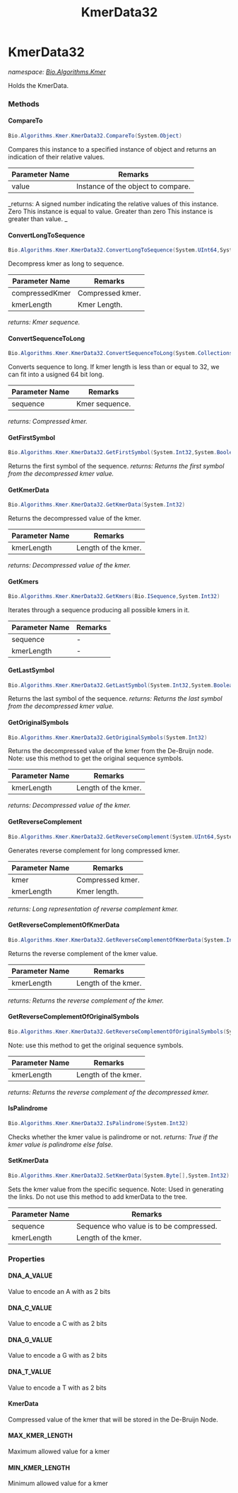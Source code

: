﻿---
title: KmerData32
---

# KmerData32
_namespace: [Bio.Algorithms.Kmer](N-Bio.Algorithms.Kmer.html)_

Holds the KmerData.

### Methods

#### CompareTo
```csharp
Bio.Algorithms.Kmer.KmerData32.CompareTo(System.Object)
```
Compares this instance to a specified instance of object and returns an indication of their relative values.

|Parameter Name|Remarks|
|--------------|-------|
|value|Instance of the object to compare.|

_returns: 
             A signed number indicating the relative values of this instance. Zero This
             instance is equal to value. Greater than zero This instance is greater than
             value.
            _

#### ConvertLongToSequence
```csharp
Bio.Algorithms.Kmer.KmerData32.ConvertLongToSequence(System.UInt64,System.Int32)
```
Decompress kmer as long to sequence.

|Parameter Name|Remarks|
|--------------|-------|
|compressedKmer|Compressed kmer.|
|kmerLength|Kmer Length.|

_returns: Kmer sequence._

#### ConvertSequenceToLong
```csharp
Bio.Algorithms.Kmer.KmerData32.ConvertSequenceToLong(System.Collections.Generic.IEnumerable{System.Byte})
```
Converts sequence to long.
 If kmer length is less than or equal to 32, we can fit into a usigned 64 bit long.

|Parameter Name|Remarks|
|--------------|-------|
|sequence|Kmer sequence.|

_returns: Compressed kmer._

#### GetFirstSymbol
```csharp
Bio.Algorithms.Kmer.KmerData32.GetFirstSymbol(System.Int32,System.Boolean)
```
Returns the first symbol of the sequence.
_returns: Returns the first symbol from the decompressed kmer value._

#### GetKmerData
```csharp
Bio.Algorithms.Kmer.KmerData32.GetKmerData(System.Int32)
```
Returns the decompressed value of the kmer.

|Parameter Name|Remarks|
|--------------|-------|
|kmerLength|Length of the kmer.|

_returns: Decompressed value of the kmer._

#### GetKmers
```csharp
Bio.Algorithms.Kmer.KmerData32.GetKmers(Bio.ISequence,System.Int32)
```
Iterates through a sequence producing all possible kmers in it.

|Parameter Name|Remarks|
|--------------|-------|
|sequence|-|
|kmerLength|-|


#### GetLastSymbol
```csharp
Bio.Algorithms.Kmer.KmerData32.GetLastSymbol(System.Int32,System.Boolean)
```
Returns the last symbol of the sequence.
_returns: Returns the last symbol from the decompressed kmer value._

#### GetOriginalSymbols
```csharp
Bio.Algorithms.Kmer.KmerData32.GetOriginalSymbols(System.Int32)
```
Returns the decompressed value of the kmer from the De-Bruijn node.
 Note: use this method to get the original sequence symbols.

|Parameter Name|Remarks|
|--------------|-------|
|kmerLength|Length of the kmer.|

_returns: Decompressed value of the kmer._

#### GetReverseComplement
```csharp
Bio.Algorithms.Kmer.KmerData32.GetReverseComplement(System.UInt64,System.Int32)
```
Generates reverse complement for long compressed kmer.

|Parameter Name|Remarks|
|--------------|-------|
|kmer|Compressed kmer.|
|kmerLength|Kmer length.|

_returns: Long representation of reverse complement kmer._

#### GetReverseComplementOfKmerData
```csharp
Bio.Algorithms.Kmer.KmerData32.GetReverseComplementOfKmerData(System.Int32)
```
Returns the reverse complement of the kmer value.

|Parameter Name|Remarks|
|--------------|-------|
|kmerLength|Length of the kmer.|

_returns: Returns the reverse complement of the kmer._

#### GetReverseComplementOfOriginalSymbols
```csharp
Bio.Algorithms.Kmer.KmerData32.GetReverseComplementOfOriginalSymbols(System.Int32)
```
Note: use this method to get the original sequence symbols.

|Parameter Name|Remarks|
|--------------|-------|
|kmerLength|Length of the kmer.|

_returns: Returns the reverse complement of the decompressed kmer._

#### IsPalindrome
```csharp
Bio.Algorithms.Kmer.KmerData32.IsPalindrome(System.Int32)
```
Checks whether the kmer value is palindrome or not.
_returns: True if the kmer value is palindrome else false._

#### SetKmerData
```csharp
Bio.Algorithms.Kmer.KmerData32.SetKmerData(System.Byte[],System.Int32)
```
Sets the kmer value from the specific sequence.
 Note: Used in generating the links.
 Do not use this method to add kmerData to the tree.

|Parameter Name|Remarks|
|--------------|-------|
|sequence|Sequence who value is to be compressed.|
|kmerLength|Length of the kmer.|




### Properties

#### DNA_A_VALUE
Value to encode an A with as 2 bits
#### DNA_C_VALUE
Value to encode a C with as 2 bits
#### DNA_G_VALUE
Value to encode a G with as 2 bits
#### DNA_T_VALUE
Value to encode a T with as 2 bits
#### KmerData
Compressed value of the kmer that will be stored in the De-Bruijn Node.
#### MAX_KMER_LENGTH
Maximum allowed value for a kmer
#### MIN_KMER_LENGTH
Minimum allowed value for a kmer

